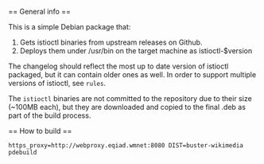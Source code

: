 == General info ==

This is a simple Debian package that:

1) Gets istioctl binaries from upstream releases on Github.
2) Deploys them under /usr/bin on the target machine as istioctl-$version

The changelog should reflect the most up to date version of istioctl packaged,
but it can contain older ones as well. In order to support multiple versions
of istioctl, see `rules`.

The `istioctl` binaries are not committed to the repository due to their size
(~100MB each), but they are downloaded and copied to the final .deb as part
of the build process.

== How to build ==

`https_proxy=http://webproxy.eqiad.wmnet:8080 DIST=buster-wikimedia pdebuild`